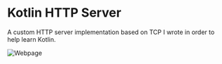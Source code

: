 # Kotlin HTTP Server

A custom HTTP server implementation based on TCP I wrote in order to help learn Kotlin.

![Webpage](https://github.com/Ben-Brady/KotlinHTTPServer/assets/64110708/b61d2c9e-2062-4b76-9fc4-23df69909090)

